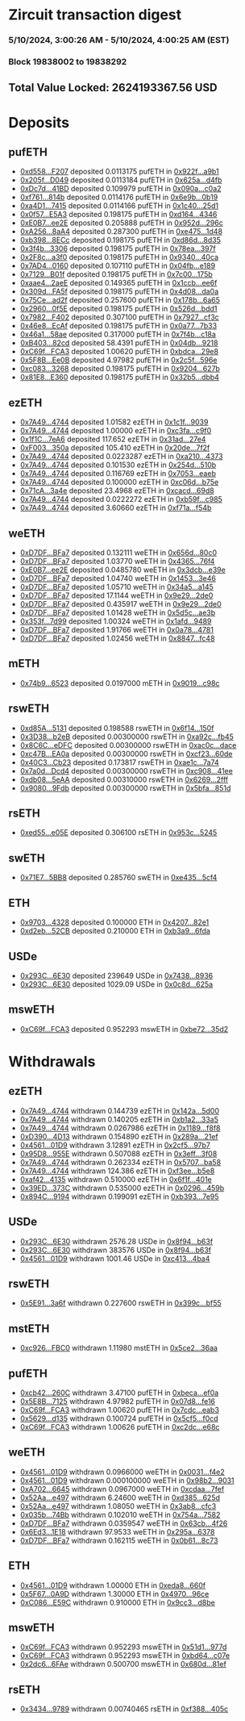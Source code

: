 # Zircuit transaction digest
### 5/10/2024, 3:00:26 AM - 5/10/2024, 4:00:25 AM (EST)
### Block 19838002 to 19838292

## Total Value Locked: 2624193367.56 USD

# Deposits
## pufETH
- [0xd558...F207](https://etherscan.io/address/0xd5583176b21D38f1Df20dEe04B8428961B73F207) deposited 0.0113175 pufETH in [0x922f...a9b1](https://etherscan.io/tx/0xd5583176b21D38f1Df20dEe04B8428961B73F207)
- [0x205f...D049](https://etherscan.io/address/0x205f512185319b12bAeE4B2Ad82eB1ab7bC1D049) deposited 0.0113184 pufETH in [0x625a...d4fb](https://etherscan.io/tx/0x205f512185319b12bAeE4B2Ad82eB1ab7bC1D049)
- [0xDc7d...41BD](https://etherscan.io/address/0xDc7dA0E674EeA0D14A050227deE9f5eE702C41BD) deposited 0.109979 pufETH in [0x090a...c0a2](https://etherscan.io/tx/0xDc7dA0E674EeA0D14A050227deE9f5eE702C41BD)
- [0xf761...814b](https://etherscan.io/address/0xf761D8631E94dFdBE2043c95a65808258E96814b) deposited 0.0114176 pufETH in [0x6e9b...0b19](https://etherscan.io/tx/0xf761D8631E94dFdBE2043c95a65808258E96814b)
- [0xa4D1...7415](https://etherscan.io/address/0xa4D15E4EE47cb707e0768b950Eed233487327415) deposited 0.0114166 pufETH in [0x1c40...25d1](https://etherscan.io/tx/0xa4D15E4EE47cb707e0768b950Eed233487327415)
- [0x0f57...E5A3](https://etherscan.io/address/0x0f57970221B6dc6e321457811deC154f4aD8E5A3) deposited 0.198175 pufETH in [0xd164...4346](https://etherscan.io/tx/0x0f57970221B6dc6e321457811deC154f4aD8E5A3)
- [0xE0B7...ee2E](https://etherscan.io/address/0xE0B718C68f4EE36a63b1f8E34143eaAD0a9Dee2E) deposited 0.205888 pufETH in [0x952d...296c](https://etherscan.io/tx/0xE0B718C68f4EE36a63b1f8E34143eaAD0a9Dee2E)
- [0xA256...8aA4](https://etherscan.io/address/0xA25657938BEc7f18153e70da57bA632eE7a88aA4) deposited 0.287300 pufETH in [0xe475...1d48](https://etherscan.io/tx/0xA25657938BEc7f18153e70da57bA632eE7a88aA4)
- [0xb398...8ECc](https://etherscan.io/address/0xb398c61cCfcC6be99Af657251bc23665915C8ECc) deposited 0.198175 pufETH in [0xd86d...8d35](https://etherscan.io/tx/0xb398c61cCfcC6be99Af657251bc23665915C8ECc)
- [0x3f4b...3306](https://etherscan.io/address/0x3f4b1f1EaC4217b02f857Daad35D51Eba0BB3306) deposited 0.198175 pufETH in [0x78ea...397f](https://etherscan.io/tx/0x3f4b1f1EaC4217b02f857Daad35D51Eba0BB3306)
- [0x2F8c...a3f0](https://etherscan.io/address/0x2F8c875106542F3a6BAC02783c11E0ae1aB3a3f0) deposited 0.198175 pufETH in [0x9340...40ca](https://etherscan.io/tx/0x2F8c875106542F3a6BAC02783c11E0ae1aB3a3f0)
- [0x7AD4...0160](https://etherscan.io/address/0x7AD4eD3ef1EfEb3b1937e659de6e63e893B70160) deposited 0.107110 pufETH in [0x04fb...e189](https://etherscan.io/tx/0x7AD4eD3ef1EfEb3b1937e659de6e63e893B70160)
- [0x7129...B01f](https://etherscan.io/address/0x71299D61cA32d2DB05C2F359B836f4b4B1edB01f) deposited 0.198175 pufETH in [0x7c00...175b](https://etherscan.io/tx/0x71299D61cA32d2DB05C2F359B836f4b4B1edB01f)
- [0xaae4...2aeE](https://etherscan.io/address/0xaae46E5817BE63dEE57027B6A07761F9b79d2aeE) deposited 0.149365 pufETH in [0x1ccb...ee6f](https://etherscan.io/tx/0xaae46E5817BE63dEE57027B6A07761F9b79d2aeE)
- [0x309d...FA5f](https://etherscan.io/address/0x309dceE0a956bFA2ebe880e4caE98ae16859FA5f) deposited 0.198175 pufETH in [0x4d08...da0a](https://etherscan.io/tx/0x309dceE0a956bFA2ebe880e4caE98ae16859FA5f)
- [0x75Ce...ad2f](https://etherscan.io/address/0x75Ce0520648b4a2AcDAD5FbbD91d60d18DeBad2f) deposited 0.257600 pufETH in [0x178b...6a65](https://etherscan.io/tx/0x75Ce0520648b4a2AcDAD5FbbD91d60d18DeBad2f)
- [0x2960...0f5E](https://etherscan.io/address/0x2960A9Ed77f78d5Acb7677e0b507C09B68790f5E) deposited 0.198175 pufETH in [0x526d...bdd1](https://etherscan.io/tx/0x2960A9Ed77f78d5Acb7677e0b507C09B68790f5E)
- [0x7982...F402](https://etherscan.io/address/0x79820053Be9AD9ec859eF198f49EA07FeB10F402) deposited 0.307100 pufETH in [0x7927...cf3c](https://etherscan.io/tx/0x79820053Be9AD9ec859eF198f49EA07FeB10F402)
- [0x46e8...EcAf](https://etherscan.io/address/0x46e85d11C179051cE293F3d9287F422adcaAEcAf) deposited 0.198175 pufETH in [0x0a77...7b33](https://etherscan.io/tx/0x46e85d11C179051cE293F3d9287F422adcaAEcAf)
- [0x46a1...58ae](https://etherscan.io/address/0x46a12F18031881AA921DCA715e1f4968d48758ae) deposited 0.317000 pufETH in [0x7f4b...c18a](https://etherscan.io/tx/0x46a12F18031881AA921DCA715e1f4968d48758ae)
- [0xB403...82cd](https://etherscan.io/address/0xB403F791E418E3b7D93C4609C1C4b711061182cd) deposited 58.4391 pufETH in [0x04db...9218](https://etherscan.io/tx/0xB403F791E418E3b7D93C4609C1C4b711061182cd)
- [0xC69f...FCA3](https://etherscan.io/address/0xC69f7de4D8e8211F272466e4d047675Dc9BAFCA3) deposited 1.00620 pufETH in [0xbdca...29e8](https://etherscan.io/tx/0xC69f7de4D8e8211F272466e4d047675Dc9BAFCA3)
- [0x5F8B...Ee0B](https://etherscan.io/address/0x5F8Bb736703CdE2971b0deA232113f00578eEe0B) deposited 4.97982 pufETH in [0x2c5f...596e](https://etherscan.io/tx/0x5F8Bb736703CdE2971b0deA232113f00578eEe0B)
- [0xc083...3268](https://etherscan.io/address/0xc083d047fbB7C40c92a556bafA3122845dd63268) deposited 0.198175 pufETH in [0x9204...627b](https://etherscan.io/tx/0xc083d047fbB7C40c92a556bafA3122845dd63268)
- [0x81E8...E360](https://etherscan.io/address/0x81E81E33C09D0266079d3095B8918ad055CFE360) deposited 0.198175 pufETH in [0x32b5...dbb4](https://etherscan.io/tx/0x81E81E33C09D0266079d3095B8918ad055CFE360)
## ezETH
- [0x7A49...4744](https://etherscan.io/address/0x7A493Be5c2ce014cD049Bf178a1ac0Db1B434744) deposited 1.01582 ezETH in [0x1c1f...9039](https://etherscan.io/tx/0x7A493Be5c2ce014cD049Bf178a1ac0Db1B434744)
- [0x7A49...4744](https://etherscan.io/address/0x7A493Be5c2ce014cD049Bf178a1ac0Db1B434744) deposited 1.00000 ezETH in [0xc3fa...c9f0](https://etherscan.io/tx/0x7A493Be5c2ce014cD049Bf178a1ac0Db1B434744)
- [0x1f1C...7eA6](https://etherscan.io/address/0x1f1Cc1f167c97517373A3bd138DcCf3168a57eA6) deposited 117.652 ezETH in [0x31ad...27e4](https://etherscan.io/tx/0x1f1Cc1f167c97517373A3bd138DcCf3168a57eA6)
- [0xF003...350a](https://etherscan.io/address/0xF003d727081D213896b65CF791fb60f8eEBd350a) deposited 105.410 ezETH in [0x20de...7f2f](https://etherscan.io/tx/0xF003d727081D213896b65CF791fb60f8eEBd350a)
- [0x7A49...4744](https://etherscan.io/address/0x7A493Be5c2ce014cD049Bf178a1ac0Db1B434744) deposited 0.0223287 ezETH in [0xa210...4373](https://etherscan.io/tx/0x7A493Be5c2ce014cD049Bf178a1ac0Db1B434744)
- [0x7A49...4744](https://etherscan.io/address/0x7A493Be5c2ce014cD049Bf178a1ac0Db1B434744) deposited 0.101530 ezETH in [0x254d...510b](https://etherscan.io/tx/0x7A493Be5c2ce014cD049Bf178a1ac0Db1B434744)
- [0x7A49...4744](https://etherscan.io/address/0x7A493Be5c2ce014cD049Bf178a1ac0Db1B434744) deposited 0.116769 ezETH in [0x7053...eaeb](https://etherscan.io/tx/0x7A493Be5c2ce014cD049Bf178a1ac0Db1B434744)
- [0x7A49...4744](https://etherscan.io/address/0x7A493Be5c2ce014cD049Bf178a1ac0Db1B434744) deposited 0.100000 ezETH in [0xc06d...b75e](https://etherscan.io/tx/0x7A493Be5c2ce014cD049Bf178a1ac0Db1B434744)
- [0x71cA...3a4e](https://etherscan.io/address/0x71cA4bd9B9A4090a3A084a9C0949e5f093d53a4e) deposited 23.4968 ezETH in [0xcacd...69d8](https://etherscan.io/tx/0x71cA4bd9B9A4090a3A084a9C0949e5f093d53a4e)
- [0x7A49...4744](https://etherscan.io/address/0x7A493Be5c2ce014cD049Bf178a1ac0Db1B434744) deposited 0.0222272 ezETH in [0xb59f...c985](https://etherscan.io/tx/0x7A493Be5c2ce014cD049Bf178a1ac0Db1B434744)
- [0x7A49...4744](https://etherscan.io/address/0x7A493Be5c2ce014cD049Bf178a1ac0Db1B434744) deposited 3.60660 ezETH in [0xf71a...f54b](https://etherscan.io/tx/0x7A493Be5c2ce014cD049Bf178a1ac0Db1B434744)
## weETH
- [0xD7DF...BFa7](https://etherscan.io/address/0xD7DF7E085214743530afF339aFC420c7c720BFa7) deposited 0.132111 weETH in [0x656d...80c0](https://etherscan.io/tx/0xD7DF7E085214743530afF339aFC420c7c720BFa7)
- [0xD7DF...BFa7](https://etherscan.io/address/0xD7DF7E085214743530afF339aFC420c7c720BFa7) deposited 1.03770 weETH in [0x4365...76f4](https://etherscan.io/tx/0xD7DF7E085214743530afF339aFC420c7c720BFa7)
- [0xE0B7...ee2E](https://etherscan.io/address/0xE0B718C68f4EE36a63b1f8E34143eaAD0a9Dee2E) deposited 0.0485780 weETH in [0x3dcb...e39e](https://etherscan.io/tx/0xE0B718C68f4EE36a63b1f8E34143eaAD0a9Dee2E)
- [0xD7DF...BFa7](https://etherscan.io/address/0xD7DF7E085214743530afF339aFC420c7c720BFa7) deposited 1.04740 weETH in [0x1453...3e46](https://etherscan.io/tx/0xD7DF7E085214743530afF339aFC420c7c720BFa7)
- [0xD7DF...BFa7](https://etherscan.io/address/0xD7DF7E085214743530afF339aFC420c7c720BFa7) deposited 1.05710 weETH in [0x34a5...a145](https://etherscan.io/tx/0xD7DF7E085214743530afF339aFC420c7c720BFa7)
- [0xD7DF...BFa7](https://etherscan.io/address/0xD7DF7E085214743530afF339aFC420c7c720BFa7) deposited 17.1144 weETH in [0x9e29...2de0](https://etherscan.io/tx/0xD7DF7E085214743530afF339aFC420c7c720BFa7)
- [0xD7DF...BFa7](https://etherscan.io/address/0xD7DF7E085214743530afF339aFC420c7c720BFa7) deposited 0.435917 weETH in [0x9e29...2de0](https://etherscan.io/tx/0xD7DF7E085214743530afF339aFC420c7c720BFa7)
- [0xD7DF...BFa7](https://etherscan.io/address/0xD7DF7E085214743530afF339aFC420c7c720BFa7) deposited 1.01428 weETH in [0x5d5c...ae3b](https://etherscan.io/tx/0xD7DF7E085214743530afF339aFC420c7c720BFa7)
- [0x353f...7d99](https://etherscan.io/address/0x353f2e18399Bb4931790D618f46EB0653C577d99) deposited 1.00324 weETH in [0x1afd...9489](https://etherscan.io/tx/0x353f2e18399Bb4931790D618f46EB0653C577d99)
- [0xD7DF...BFa7](https://etherscan.io/address/0xD7DF7E085214743530afF339aFC420c7c720BFa7) deposited 1.91766 weETH in [0x0a78...4781](https://etherscan.io/tx/0xD7DF7E085214743530afF339aFC420c7c720BFa7)
- [0xD7DF...BFa7](https://etherscan.io/address/0xD7DF7E085214743530afF339aFC420c7c720BFa7) deposited 1.02456 weETH in [0x8847...fc48](https://etherscan.io/tx/0xD7DF7E085214743530afF339aFC420c7c720BFa7)
## mETH
- [0x74b9...6523](https://etherscan.io/address/0x74b993b29F0833cbfF05eC6cA1D8513079bE6523) deposited 0.0197000 mETH in [0x9019...c98c](https://etherscan.io/tx/0x74b993b29F0833cbfF05eC6cA1D8513079bE6523)
## rswETH
- [0xd85A...5131](https://etherscan.io/address/0xd85A4811Bfe78802728496453Ab45a7465585131) deposited 0.198588 rswETH in [0x6f14...150f](https://etherscan.io/tx/0xd85A4811Bfe78802728496453Ab45a7465585131)
- [0x3D38...b2eB](https://etherscan.io/address/0x3D384e2522A844C2E7afED2f51A89e0DC42cb2eB) deposited 0.00300000 rswETH in [0xa92c...fb45](https://etherscan.io/tx/0x3D384e2522A844C2E7afED2f51A89e0DC42cb2eB)
- [0x8C6C...eDFC](https://etherscan.io/address/0x8C6C461b61C5Feac961e72be92a3631f3917eDFC) deposited 0.00300000 rswETH in [0xac0c...dace](https://etherscan.io/tx/0x8C6C461b61C5Feac961e72be92a3631f3917eDFC)
- [0xc47B...EA0a](https://etherscan.io/address/0xc47B82e8B21fE0A7528005BF914D59f94d35EA0a) deposited 0.00300000 rswETH in [0xcf23...60de](https://etherscan.io/tx/0xc47B82e8B21fE0A7528005BF914D59f94d35EA0a)
- [0x40C3...Cb23](https://etherscan.io/address/0x40C35A238A056f160cADe4FC65e3E21E8e4aCb23) deposited 0.173817 rswETH in [0xae1c...7a74](https://etherscan.io/tx/0x40C35A238A056f160cADe4FC65e3E21E8e4aCb23)
- [0x7a0d...Dcd4](https://etherscan.io/address/0x7a0d8d2C48c6505B3Da5e64551538195F968Dcd4) deposited 0.00300000 rswETH in [0xc908...41ee](https://etherscan.io/tx/0x7a0d8d2C48c6505B3Da5e64551538195F968Dcd4)
- [0xdb08...5eAA](https://etherscan.io/address/0xdb081767e27d125c366c39c9F3D4762646dd5eAA) deposited 0.00310000 rswETH in [0x6269...2fff](https://etherscan.io/tx/0xdb081767e27d125c366c39c9F3D4762646dd5eAA)
- [0x9080...9Fdb](https://etherscan.io/address/0x90801b6A39689bD0940D12f4c862333cf3f09Fdb) deposited 0.00300000 rswETH in [0x5bfa...851d](https://etherscan.io/tx/0x90801b6A39689bD0940D12f4c862333cf3f09Fdb)
## rsETH
- [0xed55...e05E](https://etherscan.io/address/0xed55aCaB5cCb0217c8F09bB2a9eAf5b15BAEe05E) deposited 0.306100 rsETH in [0x953c...5245](https://etherscan.io/tx/0xed55aCaB5cCb0217c8F09bB2a9eAf5b15BAEe05E)
## swETH
- [0x71E7...5BB8](https://etherscan.io/address/0x71E7bA23f9a7b7c94610f4f5240F537E90A45BB8) deposited 0.285760 swETH in [0xe435...5cf4](https://etherscan.io/tx/0x71E7bA23f9a7b7c94610f4f5240F537E90A45BB8)
## ETH
- [0x9703...4328](https://etherscan.io/address/0x9703A4aE2C87954da7300D095eD9F57AfC504328) deposited 0.100000 ETH in [0x4207...82e1](https://etherscan.io/tx/0x9703A4aE2C87954da7300D095eD9F57AfC504328)
- [0xd2eb...52CB](https://etherscan.io/address/0xd2eb12C78151d6c51932cDcF2462f80b464452CB) deposited 0.210000 ETH in [0xb3a9...6fda](https://etherscan.io/tx/0xd2eb12C78151d6c51932cDcF2462f80b464452CB)
## USDe
- [0x293C...6E30](https://etherscan.io/address/0x293C6937D8D82e05B01335F7B33FBA0c8e256E30) deposited 239649 USDe in [0x7438...8936](https://etherscan.io/tx/0x293C6937D8D82e05B01335F7B33FBA0c8e256E30)
- [0x293C...6E30](https://etherscan.io/address/0x293C6937D8D82e05B01335F7B33FBA0c8e256E30) deposited 1029.09 USDe in [0x0c8d...625a](https://etherscan.io/tx/0x293C6937D8D82e05B01335F7B33FBA0c8e256E30)
## mswETH
- [0xC69f...FCA3](https://etherscan.io/address/0xC69f7de4D8e8211F272466e4d047675Dc9BAFCA3) deposited 0.952293 mswETH in [0xbe72...35d2](https://etherscan.io/tx/0xC69f7de4D8e8211F272466e4d047675Dc9BAFCA3)
# Withdrawals
## ezETH
- [0x7A49...4744](https://etherscan.io/address/0x7A493Be5c2ce014cD049Bf178a1ac0Db1B434744) withdrawn 0.144739 ezETH in [0x142a...5d00](https://etherscan.io/tx/0x7A493Be5c2ce014cD049Bf178a1ac0Db1B434744)
- [0x7A49...4744](https://etherscan.io/address/0x7A493Be5c2ce014cD049Bf178a1ac0Db1B434744) withdrawn 0.140205 ezETH in [0xb1a2...33a5](https://etherscan.io/tx/0x7A493Be5c2ce014cD049Bf178a1ac0Db1B434744)
- [0x7A49...4744](https://etherscan.io/address/0x7A493Be5c2ce014cD049Bf178a1ac0Db1B434744) withdrawn 0.0267986 ezETH in [0x1189...f8f8](https://etherscan.io/tx/0x7A493Be5c2ce014cD049Bf178a1ac0Db1B434744)
- [0xD390...4D13](https://etherscan.io/address/0xD390aD33cdA15F110ab6cB1C2C349Ac69B7e4D13) withdrawn 0.154890 ezETH in [0x289a...21ef](https://etherscan.io/tx/0xD390aD33cdA15F110ab6cB1C2C349Ac69B7e4D13)
- [0x4561...01D9](https://etherscan.io/address/0x456166AA032f9099Bdf6ee619849d0b7c0e701D9) withdrawn 3.12891 ezETH in [0x2cf5...97b7](https://etherscan.io/tx/0x456166AA032f9099Bdf6ee619849d0b7c0e701D9)
- [0x95D8...955E](https://etherscan.io/address/0x95D87B6eFdf44ea85048b1cDB98482D08DF9955E) withdrawn 0.507088 ezETH in [0x3eff...3f08](https://etherscan.io/tx/0x95D87B6eFdf44ea85048b1cDB98482D08DF9955E)
- [0x7A49...4744](https://etherscan.io/address/0x7A493Be5c2ce014cD049Bf178a1ac0Db1B434744) withdrawn 0.262334 ezETH in [0x5707...ba58](https://etherscan.io/tx/0x7A493Be5c2ce014cD049Bf178a1ac0Db1B434744)
- [0x7A49...4744](https://etherscan.io/address/0x7A493Be5c2ce014cD049Bf178a1ac0Db1B434744) withdrawn 124.386 ezETH in [0xf3ee...b5e8](https://etherscan.io/tx/0x7A493Be5c2ce014cD049Bf178a1ac0Db1B434744)
- [0xaf42...4135](https://etherscan.io/address/0xaf42659B804d3C042311A65195cB6566a96b4135) withdrawn 0.510000 ezETH in [0x6f1f...401e](https://etherscan.io/tx/0xaf42659B804d3C042311A65195cB6566a96b4135)
- [0x39ED...373C](https://etherscan.io/address/0x39ED71268D7596D58Ba4969ed1cB8ff43Bfe373C) withdrawn 0.535000 ezETH in [0x0296...459b](https://etherscan.io/tx/0x39ED71268D7596D58Ba4969ed1cB8ff43Bfe373C)
- [0x894C...9194](https://etherscan.io/address/0x894C933C4113fA86a84262F12610d4e8266e9194) withdrawn 0.199091 ezETH in [0xb393...7e95](https://etherscan.io/tx/0x894C933C4113fA86a84262F12610d4e8266e9194)
## USDe
- [0x293C...6E30](https://etherscan.io/address/0x293C6937D8D82e05B01335F7B33FBA0c8e256E30) withdrawn 2576.28 USDe in [0x8f94...b63f](https://etherscan.io/tx/0x293C6937D8D82e05B01335F7B33FBA0c8e256E30)
- [0x293C...6E30](https://etherscan.io/address/0x293C6937D8D82e05B01335F7B33FBA0c8e256E30) withdrawn 383576 USDe in [0x8f94...b63f](https://etherscan.io/tx/0x293C6937D8D82e05B01335F7B33FBA0c8e256E30)
- [0x4561...01D9](https://etherscan.io/address/0x456166AA032f9099Bdf6ee619849d0b7c0e701D9) withdrawn 1001.46 USDe in [0xc413...4ba4](https://etherscan.io/tx/0x456166AA032f9099Bdf6ee619849d0b7c0e701D9)
## rswETH
- [0x5E91...3a6f](https://etherscan.io/address/0x5E91c22E29D7938256E0d0B2b8026a64cd723a6f) withdrawn 0.227600 rswETH in [0x399c...bf55](https://etherscan.io/tx/0x5E91c22E29D7938256E0d0B2b8026a64cd723a6f)
## mstETH
- [0xc926...FBC0](https://etherscan.io/address/0xc92629BDBAC2acfd3bf4E430e70f4516008dFBC0) withdrawn 1.11980 mstETH in [0x5ce2...36aa](https://etherscan.io/tx/0xc92629BDBAC2acfd3bf4E430e70f4516008dFBC0)
## pufETH
- [0xcb42...260C](https://etherscan.io/address/0xcb422f7A1A1181d3f4B9f901762Aea793195260C) withdrawn 3.47100 pufETH in [0xbeca...ef0a](https://etherscan.io/tx/0xcb422f7A1A1181d3f4B9f901762Aea793195260C)
- [0x5E8B...7125](https://etherscan.io/address/0x5E8BB6E56483Fa2Bbca42c9c863B171576437125) withdrawn 4.97982 pufETH in [0x07d8...fe16](https://etherscan.io/tx/0x5E8BB6E56483Fa2Bbca42c9c863B171576437125)
- [0xC69f...FCA3](https://etherscan.io/address/0xC69f7de4D8e8211F272466e4d047675Dc9BAFCA3) withdrawn 1.00620 pufETH in [0x7cdc...eab3](https://etherscan.io/tx/0xC69f7de4D8e8211F272466e4d047675Dc9BAFCA3)
- [0x5629...d135](https://etherscan.io/address/0x56296d6581F0D60D01eba0a8f4Ccf8fAA437d135) withdrawn 0.100724 pufETH in [0x5cf5...f0cd](https://etherscan.io/tx/0x56296d6581F0D60D01eba0a8f4Ccf8fAA437d135)
- [0xC69f...FCA3](https://etherscan.io/address/0xC69f7de4D8e8211F272466e4d047675Dc9BAFCA3) withdrawn 1.00626 pufETH in [0xc2dc...e68c](https://etherscan.io/tx/0xC69f7de4D8e8211F272466e4d047675Dc9BAFCA3)
## weETH
- [0x4561...01D9](https://etherscan.io/address/0x456166AA032f9099Bdf6ee619849d0b7c0e701D9) withdrawn 0.0966000 weETH in [0x0031...f4e2](https://etherscan.io/tx/0x456166AA032f9099Bdf6ee619849d0b7c0e701D9)
- [0x4561...01D9](https://etherscan.io/address/0x456166AA032f9099Bdf6ee619849d0b7c0e701D9) withdrawn 0.000100000 weETH in [0x98b2...9031](https://etherscan.io/tx/0x456166AA032f9099Bdf6ee619849d0b7c0e701D9)
- [0xA702...6645](https://etherscan.io/address/0xA70291AF2821C817EF6B4248635cb9FbBE666645) withdrawn 0.0967000 weETH in [0xcdaa...7fef](https://etherscan.io/tx/0xA70291AF2821C817EF6B4248635cb9FbBE666645)
- [0x52Aa...e497](https://etherscan.io/address/0x52Aa899454998Be5b000Ad077a46Bbe360F4e497) withdrawn 6.24600 weETH in [0xd385...625d](https://etherscan.io/tx/0x52Aa899454998Be5b000Ad077a46Bbe360F4e497)
- [0x52Aa...e497](https://etherscan.io/address/0x52Aa899454998Be5b000Ad077a46Bbe360F4e497) withdrawn 1.08050 weETH in [0x3ab8...cfc3](https://etherscan.io/tx/0x52Aa899454998Be5b000Ad077a46Bbe360F4e497)
- [0x035b...74Bb](https://etherscan.io/address/0x035bc3Ef4183271e5C6c6A97e3378Ac77eA974Bb) withdrawn 0.102010 weETH in [0x754a...7582](https://etherscan.io/tx/0x035bc3Ef4183271e5C6c6A97e3378Ac77eA974Bb)
- [0xD7DF...BFa7](https://etherscan.io/address/0xD7DF7E085214743530afF339aFC420c7c720BFa7) withdrawn 0.0359547 weETH in [0x63cb...4f26](https://etherscan.io/tx/0xD7DF7E085214743530afF339aFC420c7c720BFa7)
- [0x6Ed3...1E18](https://etherscan.io/address/0x6Ed3c871aC6aAe698a9d6E547A5F54873B091E18) withdrawn 97.9533 weETH in [0x295a...6378](https://etherscan.io/tx/0x6Ed3c871aC6aAe698a9d6E547A5F54873B091E18)
- [0xD7DF...BFa7](https://etherscan.io/address/0xD7DF7E085214743530afF339aFC420c7c720BFa7) withdrawn 0.162115 weETH in [0x0b61...8c73](https://etherscan.io/tx/0xD7DF7E085214743530afF339aFC420c7c720BFa7)
## ETH
- [0x4561...01D9](https://etherscan.io/address/0x456166AA032f9099Bdf6ee619849d0b7c0e701D9) withdrawn 1.00000 ETH in [0xeda8...660f](https://etherscan.io/tx/0x456166AA032f9099Bdf6ee619849d0b7c0e701D9)
- [0x5F67...0A9D](https://etherscan.io/address/0x5F67f90b47363c393edBBB7EB8a0C5E99BA40A9D) withdrawn 1.30000 ETH in [0x4970...96ce](https://etherscan.io/tx/0x5F67f90b47363c393edBBB7EB8a0C5E99BA40A9D)
- [0xC086...E59C](https://etherscan.io/address/0xC0860010673aDFc8fd0FA8bb9e5c3A57Ec6CE59C) withdrawn 0.910000 ETH in [0x9cc3...d8be](https://etherscan.io/tx/0xC0860010673aDFc8fd0FA8bb9e5c3A57Ec6CE59C)
## mswETH
- [0xC69f...FCA3](https://etherscan.io/address/0xC69f7de4D8e8211F272466e4d047675Dc9BAFCA3) withdrawn 0.952293 mswETH in [0x51d1...977d](https://etherscan.io/tx/0xC69f7de4D8e8211F272466e4d047675Dc9BAFCA3)
- [0xC69f...FCA3](https://etherscan.io/address/0xC69f7de4D8e8211F272466e4d047675Dc9BAFCA3) withdrawn 0.952293 mswETH in [0xbd64...c07e](https://etherscan.io/tx/0xC69f7de4D8e8211F272466e4d047675Dc9BAFCA3)
- [0x2dc6...6FAe](https://etherscan.io/address/0x2dc61144073850735EcAb50D19E5b52791106FAe) withdrawn 0.500700 mswETH in [0x680d...81ef](https://etherscan.io/tx/0x2dc61144073850735EcAb50D19E5b52791106FAe)
## rsETH
- [0x3434...9789](https://etherscan.io/address/0x34349c5569e7B846c3558961552D2202760A9789) withdrawn 0.00740465 rsETH in [0xf388...405c](https://etherscan.io/tx/0x34349c5569e7B846c3558961552D2202760A9789)
